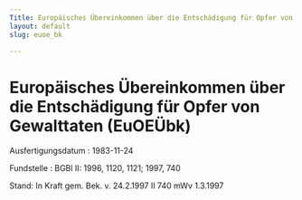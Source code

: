 ```yaml
---
Title: Europäisches Übereinkommen über die Entschädigung für Opfer von Gewalttaten
layout: default
slug: euoe_bk

---
```


# Europäisches Übereinkommen über die Entschädigung für Opfer von Gewalttaten (EuOEÜbk)

Ausfertigungsdatum
:   1983-11-24

Fundstelle
:   BGBl II: 1996, 1120, 1121; 1997, 740

Stand: In Kraft gem. Bek. v. 24.2.1997 II 740 mWv 1.3.1997
